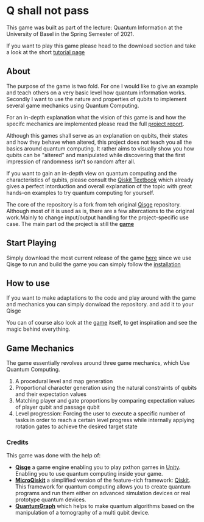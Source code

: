 # Q shall not pass

This game was built as part of the lecture: Quantum Information at the University of Basel in the Spring Semester of 2021.

If you want to play this game please head to the download section and take a look at the short [tutorial page](tutorial.md)

## About
The purpose of the game is two fold.
For one I would like to give an example and teach others on a very basic level how quantum information works.
Secondly I want to use the nature and properties of qubits to implement several game mechanics using Quantum Computing.

For an in-depth explanation what the vision of this game is and how the specifc mechanics are implemented please read the full [project report]().

Although this games shall serve as an explanation on qubits, their states and how they behave when altered, this project does not teach you all the basics around quantum computing. It rather aims to visually show you how qubits can be "altered" and manipulated while discovering that the first impression of randomness isn't so random after all.

If you want to gain an in-depth view on quantum computing and the characteristics of qubits, please consult the [Qiskit Textbook](https://qiskit.org/textbook/preface.html) which already gives a perfect intorduction and overall explanation of the topic with great hands-on examples to try quantum computing for yourself.

The core of the repository is a fork from teh original [Qisge](https://github.com/TigrisCallidus/Qisge) repository.
Although most of it is used as is, there are a few altercations to the original work.Mainly to change input/output handling for the project-specific use case.
The main part od the project is still the **[game](Assets/StreamingAssets/Exchange/Data/game/game.py)**

## Start Playing

Simply download the most current release of the game [here](https://github.com/hennlo/Q-shall-not-pass/releases)
since we use Qisge to run and build the game you can simply follow the [installation](https://github.com/TigrisCallidus/Qisge#installation)

## How to use

If you want to make adaptations to the code and play around with the game and mechanics you can simply donwload the repository.
and add it to your Qisge

You can of course also look at the [game](Assets/StreamingAssets/Exchange/Data/game/game.py) itself, to get inspiration and see the magic behind everything.

## Game Mechanics

The game essentially revolves around three game mechanics, which
Use Quantum Computing.

1. A procedural level and map generation
2. Proportional character generation using the natural constraints of qubits and their expectation values
3. Matching player and gate proportions by comparing expectation values of player qubit and  passage qubit
4. Level progression: Forcing the user to execute a specific number of tasks in order to reach a certain level progress while internally applying rotation gates to achieve the desired target state


### Credits
This game was done with the help of:
*   **[Qisge](https://github.com/TigrisCallidus/Qisge)** a game engine enabling you to play pxthon games in [Unity](https://unity.com/).
Enabling you to use quantum computing inside your game.
* **[MicroQiskit](https://github.com/qiskit-community/MicroQiskit)** a simplified version of the feature-rich framework:  [Qiskit](https://qiskit.org/). This framework for quantum computing allows you to create quantum programs and run them either on advanced simulation devices or real prototype quantum devices.
* **[QuantumGraph](https://github.com/qiskit-community/QuantumGraph)** which helps to make quantum algorithms based on the manipulation of a tomography of a multi qubit device.

